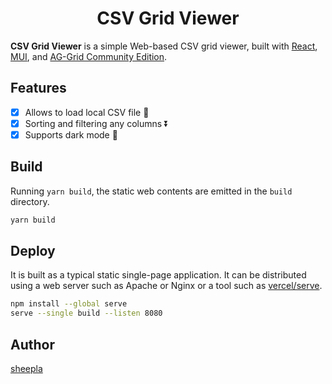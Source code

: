 <div align="center">
  
# CSV Grid Viewer

</div>

**CSV Grid Viewer** is a simple Web-based CSV grid viewer, built with [React](https://react.dev), [MUI](https://mui.com), and [AG-Grid Community Edition](https://www.ag-grid.com/).

<!--
<div align="center" style="display: flex; align-items: center;">
  <img src="https://private-user-images.githubusercontent.com/62412884/358617796-4f45d688-b728-450f-93f6-b0d19dce701e.png" width="30%">
  <img src="https://private-user-images.githubusercontent.com/62412884/358619653-0aa2be7e-45f7-417c-9796-a89485014ae7.png" width="30%">
</div>
-->

## Features

- [x] Allows to load local CSV file 📝
- [x] Sorting and filtering any columns ⏬
- [x] Supports dark mode 🌙

## Build

Running `yarn build`, the static web contents are emitted in the `build` directory.

```sh
yarn build
```

## Deploy

It is built as a typical static single-page application. 
It can be distributed using a web server such as Apache or Nginx or a tool such as [vercel/serve](https://github.com/vercel/serve).

```sh
npm install --global serve
serve --single build --listen 8080
```

## Author

[sheepla](https://github.com/sheepla)
